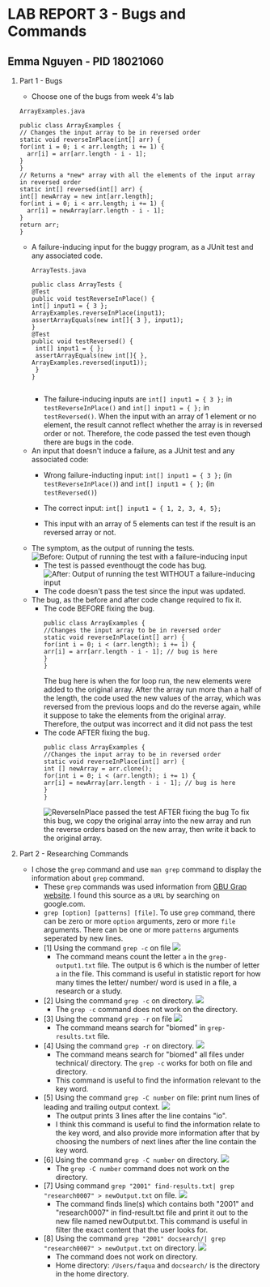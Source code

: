 # LAB REPORT 3 - Bugs and Commands
## Emma Nguyen - PID 18021060
1. Part 1 - Bugs
   - Choose one of the bugs from week 4's lab
     
    ```
    ArrayExamples.java
    
    public class ArrayExamples {
    // Changes the input array to be in reversed order
    static void reverseInPlace(int[] arr) {
    for(int i = 0; i < arr.length; i += 1) {
      arr[i] = arr[arr.length - i - 1];
    }
   }
    // Returns a *new* array with all the elements of the input array in reversed order
   static int[] reversed(int[] arr) {
    int[] newArray = new int[arr.length];
    for(int i = 0; i < arr.length; i += 1) {
      arr[i] = newArray[arr.length - i - 1];
    }
    return arr;
    }
    ```
  
   - A failure-inducing input for the buggy program, as a JUnit test and any associated code.
     ```
     ArrayTests.java
     
     public class ArrayTests {
     @Test
     public void testReverseInPlace() {
     int[] input1 = { 3 };
     ArrayExamples.reverseInPlace(input1);
     assertArrayEquals(new int[]{ 3 }, input1);
     }
     @Test
     public void testReversed() {
      int[] input1 = { };
      assertArrayEquals(new int[]{ }, ArrayExamples.reversed(input1));
      }
     }
	
     ```
     - The failure-inducing inputs are `int[] input1 = { 3 };` in `testReverseInPlace()` and `int[] input1 = { };` in `testReversed()`. When the input with an array of 1 element or no element, the result cannot reflect whether the array is in reversed order or not. Therefore, the code passed the test even though there are bugs in the code.
   - An input that doesn't induce a failure, as a JUnit test and any associated code:
     - Wrong failure-inducting input:
     `int[] input1 = { 3 };` (in `testReverseInPlace()`) and
     `int[] input1 = { };` (in `testReversed()`)
	
     - The correct input:
     `int[] input1 = { 1, 2, 3, 4, 5};`
     
     - This input with an array of 5 elements can test if the result is an reversed array or not.
   - The symptom, as the output of running the tests.
     ![Before: Output of running the test with a failure-inducing input](part1-image1.png)
     - The test is passed eventhougt the code has bug.
     ![After: Output of running the test WITHOUT a failure-inducing input](part1-image2.png)
     - The code doesn't pass the test since the input was updated.
   - The bug, as the before and after code change required to fix it.
     - The code BEFORE fixing the bug.
       ```
       public class ArrayExamples {
       //Changes the input array to be in reversed order
       static void reverseInPlace(int[] arr) {
       for(int i = 0; i < (arr.length); i += 1) {
       arr[i] = arr[arr.length - i - 1]; // bug is here
       }
       }
       ```
       The bug here is when the for loop run, the new elements were added to the original array. After the array run more than a half of the length, the code used the new values of the array, which was reversed from the previous loops and do the reverse again, while it suppose to take the elements from the original array. Therefore, the output was incorrect and it did not pass the test
     - The code AFTER fixing the bug.
        ```
       public class ArrayExamples {
       //Changes the input array to be in reversed order
       static void reverseInPlace(int[] arr) {
       int [] newArray = arr.clone();
       for(int i = 0; i < (arr.length); i += 1) {
       arr[i] = newArray[arr.length - i - 1]; // bug is here
       }
       }
       ```
       ![ReverseInPlace passed the test AFTER fixing the bug](lab3-part1-image3.png)
       To fix this bug, we copy the original array into the new array and run the reverse orders based on the new array, then write it back to the original array.
3. Part 2 - Researching Commands
   - I chose the `grep` command and use `man grep` command to display the information about `grep` command.
     - These `grep` commands was used information from [GBU Grap website](https://www.gnu.org/software/grep/manual/grep.html#Command_002dline-Options). I found this source as a `URL` by searching on google.com.
     -  ```grep [option] [patterns] [file]```.
       To use `grep` command, there can be zero or more `option` arguments, zero or more `file` arguments. There can be one or more `patterns` arguments seperated by new lines.
     - [1] Using the command `grep -c` on file
       ![](lab3-part2-image1.png)
       - The command means count the letter `a` in the `grep-output1.txt` file. The output is 6 which is the number of letter `a` in the file. This command is useful in statistic report for how many times the letter/ number/ word is used in a file, a research or a study.
     - [2] Using the command `grep -c` on directory.
       ![](lab3-part2-image2.png)
       - The `grep -c` command does not work on the directory.
     - [3] Using the command `grep -r` on file
       ![](lab3-part2-image3.png)
       - The command means search for "biomed" in `grep-results.txt` file.
     - [4] Using the command `grep -r` on directory.
       ![](lab3-part2-image4.png)
       - The command means search for "biomed" all files under technical/ directory. The `grep -c` works for both on file and directory.
       - This command is useful to find the information relevant to the key word.
     - [5] Using the command `grep -C number` on file: print num lines of leading and trailing output context. 
       ![](lab3-part2-image5.png)
       - The output prints 3 lines after the line contains "io".
       - I think this command is useful to find the information relate to the key word, and also provide more information after that by choosing the numbers of next lines after the line contain the key word.
     - [6] Using the command `grep -C number` on directory.
       ![](lab3-part2-image6.png)
       - The `grep -C number` command does not work on the directory.
     - [7] Using command `grep "2001" find-results.txt| grep "research0007" > newOutput.txt` on file.
       ![](lab3-part2-image7.png)
       - The command finds line(s) which contains both "2001" and "research0007" in find-result.txt file and print it out to the new file named newOutput.txt. This command is useful in filter the exact content that the user looks for. 
     - [8] Using the command `grep "2001" docsearch/| grep "research0007" > newOutput.txt` on directory.
       ![](lab3-part2-image8.png)
       - The command does not work on directory.
       - Home directory: `/Users/faqua` and `docsearch/` is the directory in the home directory.
